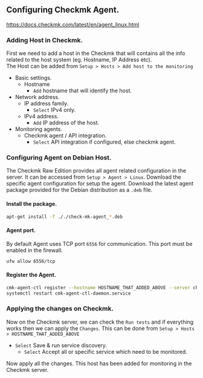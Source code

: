 ## Configuring Checkmk Agent.
https://docs.checkmk.com/latest/en/agent_linux.html

### Adding Host in Checkmk.
First we need to add a host in the Checkmk that will contains all the info related to the host system (eg. Hostname, IP Address etc).  
The Host can be added from `Setup > Hosts > Add host to the monitoring`
- Basic settings.
    - Hostname
        - `Add` hostname that will identify the host.
- Network address.
    - IP address family.
        - `Select` IPv4 only.
    - IPv4 address.
        - `Add` IP address of the host.
- Monitoring agents.
    - Checkmk agent / API integration.
        - `Select` API integration if configured, else checkmk agent.

### Configuring Agent on Debian Host.
The Checkmk Raw Edition provides all agent related configuration in the server. It can be accessed from `Setup > Agent > Linux`. Download the specific agent configuration for setup the agent. Download the latest agent package provided for the Debian distribution as a `.deb` file.

#### Install the package.
```bash
apt-get install -f ././check-mk-agent_*.deb
```

#### Agent port.
By default Agent uses TCP port `6556` for communication. This port must be enabled in the firewall.
```bash
ufw allow 6556/tcp
```

#### Register the Agent.
```bash
cmk-agent-ctl register --hostname HOSTNAME_THAT_ADDED_ABOVE --server checkmk.mydomain.com:8000 --site cmk --user automation --password 'AUTOMATION_USER_PASSWORD'
systemctl restart cmk-agent-ctl-daemon.service
```

### Applying the changes on Checkmk.
Now on the Checkmk server, we can check the `Run tests` and if everything works then we can apply the `Changes`.
This can be done from `Setup > Hosts > HOSTNAME_THAT_ADDED_ABOVE`
- `Select` Save & run service discovery.
    - `Select` Accept all or specific service which need to be monitored.

Now apply all the changes. This host has been added for monitoring in the Checkmk server.
